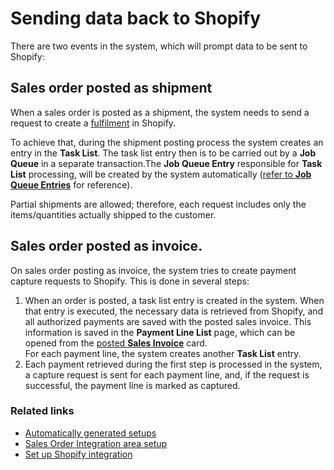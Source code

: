 # Sending data back to Shopify

There are two events in the system, which will prompt data to be sent to Shopify:

## Sales order posted as shipment

When a sales order is posted as a shipment, the system needs to send a request to create a [fulfilment](https://help.shopify.com/en/manual/orders/fulfillment) in Shopify. 

To achieve that, during the shipment posting process the system creates an entry in the **Task List**. The task list entry then is to be carried out by a **Job Queue** in a separate transaction.The **Job Queue Entry** responsible for **Task List** processing, will be created by the system automatically ([refer to **Job Queue Entries**](./autogeneratedsetups.md#job-queue-entries) for reference).

Partial shipments are allowed; therefore, each request includes only the items/quantities actually shipped to the customer.

## Sales order posted as invoice.

On sales order posting as invoice, the system tries to create payment capture requests to Shopify. This is done in several steps:

1. When an order is posted, a task list entry is created in the system. When that entry is executed, the necessary data is retrieved from Shopify, and all authorized payments are saved with the posted sales invoice. This information is saved in the **Payment Line List** page, which can be opened from the [posted **Sales Invoice**](https://docs.microsoft.com/en-US/dynamics365/business-central/sales-how-invoice-sales) card.       
For each payment line, the system creates another **Task List** entry.
2. Each payment retrieved during the first step is processed in the system, a capture request is sent for each payment line, and, if the request is successful, the payment line is marked as captured.

### Related links
- [Automatically generated setups](./autogeneratedsetups.md)
- [Sales Order Integration area setup](./salesordersetup.md)
- [Set up Shopify integration](./setupshopifyintegration.md)